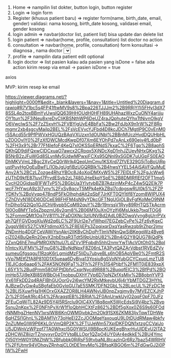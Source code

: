 1. Home =>
    nampilin list dokter, button login, button register
2. Login =>
    login form
3. Register (khusus patient baru) =>
    register form(name, birth_date, email, gender)
    validasi: nama kosong, birth_date kosong, validasei email, gender kosong
4. login admin =>
    navbar(doctor list, patient list)
    bisa update dan delete list
5. login patient =>
    navbar(home, profile, consultation)
    list doctor no action
6. consultation =>
    navbar(home, profile, consultation)
    form konsultasi -> diagnosa <text box>, nama doctor <select>, submit button
    validasi kalau diagnosa kosong
7. profile =>
    nampilin data patient
    edit optional
8. login doctor =>
    list pasien kalau ada pasien yang isDone = false ada action kirim resep via email -> pasien isDone = true

axios


MVP: kirim resep ke email

https://viewer.diagrams.net/?highlight=0000ff&edit=_blank&layers=1&nav=1&title=Untitled%20Diagram.drawio#R7V1bc5s4FP41ftwMV9s8%2Bpa226TJJJm2%2B9RRjYI1i5FHyI3dX78SSL4p2toxBBmYyUwsIQQ639HHOUdH0HFH89UHAhazWxzCuONY4arjjjuOY1tun%2F3jNeu8xreDvCIiKBSNthWP6DeUZ4raJQphuteQYhxTtNivnOIkgVO6VwcIwS%2F7zZ5xvH%2FVBYigUvE4BbFa%2Bw2FdJbX9n1rW%2F8Romgmr2xb4sgcyMaiIp2BEL%2FsVcEVvcYJFbd4D8kcJDCh7MgtIP9C0vEnM0r5SAcd55r9PfPWVxHGUQzBAqVXUzxn1dOUNbl%2BBnMUczHvdDQUHbHLuZOOOyIY0%2FzXfDWCMcdKwpDf07Xm6EYOhPd7xAnLx690ejv4fLd0bP%2FH3x9%2Br77Ff4lefoF4KeQ7xlOKSSpERNdS7kxaC%2F6Tgp%2B8aphSQKhQD9diFQxwClDCxuaO7awcx2CRoqx5XjNDcXgD1nhJZUeyNHxGKxg%2B5NrB2zJFuWGd8SLvnMv5UdwMPwxiFCXs95QNnl9xSGDK7uUGpFS0EAODhMKVVmL2Bgc2XyCeQ0rWrIk4QeqUmCmu1KSXrd7ZfVE329G5jToBoUjRpustPuyHgOgEuBwFLi1ObJgUgfiBzUGQRBlk%2B4hwsYYEL54AiSAVFQuMuEAnv2A%2BCzLZozge4RhzYBOc8J4oXoiDMXyW5%2F7ElDLtF%2FgJcWw6zUThD9kfE87IuvI7PrvdESvb2zL7480JHeEkpYSpE%2B8DMlRfIEf2OFT1mq5CvcH2OGjdspB1FWTvP5%2BGbUa3YIvtybBZB7AdzjnMxP4cZ4w5Q2EIk7PwcF7HYwcA9z3l7yny%2FxSy8qcvT5MPk4eKkZBsl7cdpgswRUl0k5%2FZPYDKfy%2BoVvqp478ndP5FkOIhphdAit2qSbF7JrKFT0QYItlf8Yzom8WIPUX4CZhDVvN18DD6ODCeE98FHFM4sN9yYDkcGFTNgUGjOLBvFgfKoMeO9NMFnDIho5Q2lQo1GJlChV6vpb5CqM92quY%2Br19nrssV1Ryy89RHTQSTkAcrm0l0OoBMYTp5sZbpzmU6v2qm8%2B06M10uXnOYzlfj6MsUkkb7txqITOG6%2FommQMt1Oq7rV811%2FaDOXNc3zIUNVBd2AdL0BZOwqVyng8gUrrPVxah7QFFGVDqgXluWd2q6LC%2F9Url2e7yfWhpil7EGZebCvPe%2Fz6vKgxC2ugpV86V527CVKFtdimoX5%2F8EljEPs3ZpqixqrDxqYasRwzqb9rZhpr2jmvZNDmHo4DGFCeVAWiYsnAkrj2lIKBvChDoPrTImVNNnQwSiBKegqWz4Bye6cjZ024BuQeRn20eyX2nbEtxaR3Tdt5l9pUnbU82%2Bn4jQ2Y8QUG78jQdPk2ZxnQ6hE7muPMROXN1tuU7LdZVv1PFqbdh5hhl2nmrYwTlAcVOtOh0%2Bplh1ntcyXUFMV%2FnuG8%2BvNdNpxF8Z06nLTA3PvtQAZArVdbst1RVEdZVvsumeuGfgsqgu11RzqK6rLgmidMzF5ljDu7ubyeBLs6hOB5ApVBe0%2FmtR2SyVp7MEtfZfA8P810D1X5ueaa6DyBiya13Yosiu8gSVoNYubGCYCxuoLmzTU811EJlCdo6aap6%2FAK5NON9FaT%2Fh%2FFh31S4Ptjbf%2FM1T0jE839xpXL65Y1i%2BudPmm58OljFPtDbfvCxqrNycd9R88%2BuqqfEIC3%2BfPd%2BOjmHp57Jj9eXBl8SWBbOj4TnobpuDXhY7Vp6D7jpNZkfXsMiv%2B8obnYVP3Vx61IFkDD2q4RAFIBhGUOorGy2i6wcYM2RxMtkeybU6j4rYbMTDGZ3HYhLAJBzwDyGw4uSBgfaEb0GylqGU7aE5SMK7DFN2GbL%2BLqcUL%2FzDC1e%2BLI5XuwfHa1HKOrxGXAZZOR8LH4AWNvlJB0npZxgjmy8v7MVEZCXJhPZr%2F05eA1Rc454%2FAraqstEB%2BRIA%2F0AnUrwkUyjO2qqF0pF70JFz2FEuCqWjTL82Az9D5Y4I5RSrclu9OlC4XV18q8qxK5WjcEdsSi9V4bz%2Bvp5snu2nKpx%2F0NFhPyXrW1f1oQbhHCXtFz862%2BDf5gXox0Z6S9s60FOdrNNMhgZHenNV1xrslW8l6KnOWM0jvbk2m2Ok91SX6ZKM83IjvTqwTDHWe6qHZSI1GhnL%2BAM1Vr73oHeEI2ZcJOOMqeYaxouqU9L0tDUdRMaw4bkfy2nZUMeGlW9P6KkL0rVmQ8P2K%2FTUJeWm57XpIDKFDQN1xtzgCCValJoU5JDWnVzWPzqf7TA0Whxcl5G0YWSUI9B8pcKUKEegBhxrHuUIDEvU2ITA2zDHCWiZ8iizrTZnoyxyrDzOYVtqBLLOpr1QZpO4UY0iAr4edkkE%2BU4YmcOI50YHW0Y0NtZhW%2Bfubbk0RjRsF59tvbaNL8tcazInGr6Rz7baz54WRIHVf%2FfUtmr94VOhqyZRnhqjCLOtDE1mvMq%2BfsqKBGO6m%2FdGwGJ2i0PIW%2FwH